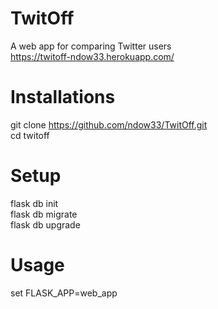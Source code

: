 # TwitOff
A web app for comparing Twitter users  
https://twitoff-ndow33.herokuapp.com/

# Installations
git clone https://github.com/ndow33/TwitOff.git  
cd twitoff


# Setup 
flask db init  
flask db migrate  
flask db upgrade  

# Usage
set FLASK_APP=web_app

